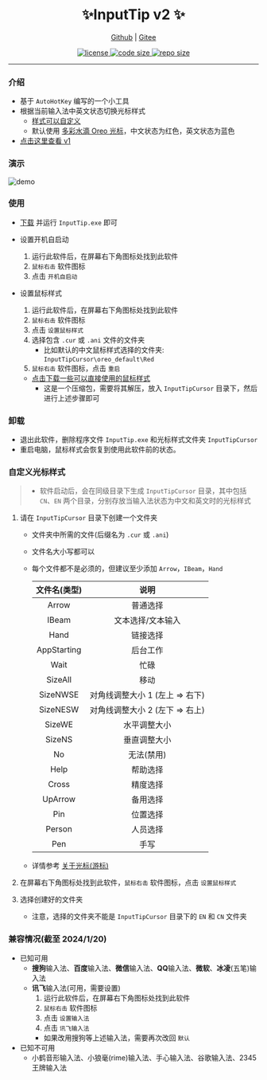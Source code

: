 <p align="center">
    <h1 align="center">✨InputTip v2 ✨</h1>
</p>

<p align="center">
    <a href="https://github.com/abgox/InputTip">Github</a> |
    <a href="https://gitee.com/abgox/InputTip">Gitee</a>
</p>

<p align="center">
    <a href="https://github.com/abgox/InputTip/blob/main/LICENSE">
        <img src="https://img.shields.io/github/license/abgox/InputTip" alt="license" />
    </a>
    <a href="https://img.shields.io/github/languages/code-size/abgox/InputTip.svg">
        <img src="https://img.shields.io/github/languages/code-size/abgox/InputTip.svg" alt="code size" />
    </a>
    <a href="https://img.shields.io/github/repo-size/abgox/InputTip.svg">
        <img src="https://img.shields.io/github/repo-size/abgox/InputTip.svg" alt="repo size" />
    </a>
</p>

---

### 介绍

-   基于 `AutoHotKey` 编写的一个小工具
-   根据当前输入法中英文状态切换光标样式
    -   [样式可以自定义](#自定义光标样式)
    -   默认使用 [多彩水滴 Oreo 光标](https://zhutix.com/ico/oreo-cu)，中文状态为红色，英文状态为蓝色
-   [点击这里查看 v1](./src/v1/README-CN.md)

### 演示

![demo](https://abgop.netlify.app/InputTip/demo_v2.gif)

### 使用

-   [下载](https://gitee.com/abgox/InputTip/releases/download/v2.1.0/InputTip.exe) 并运行 `InputTip.exe` 即可

-   设置开机自启动

    1. 运行此软件后，在屏幕右下角图标处找到此软件
    2. `鼠标右击` 软件图标
    3. 点击 `开机自启动`

-   设置鼠标样式

    1. 运行此软件后，在屏幕右下角图标处找到此软件
    2. `鼠标右击` 软件图标
    3. 点击 `设置鼠标样式`
    4. 选择包含 `.cur` 或 `.ani` 文件的文件夹
        - 比如默认的中文鼠标样式选择的文件夹: `InputTipCursor\oreo_default\Red`
    5. `鼠标右击` 软件图标，点击 `重启`

    -   [点击下载一些可以直接使用的鼠标样式](https://gitee.com/abgox/InputTip/releases/download/v2.1.0/cursorStyle.zip)
        -   这是一个压缩包，需要将其解压，放入 `InputTipCursor` 目录下，然后进行上述步骤即可

### 卸载

-   退出此软件，删除程序文件 `InputTip.exe` 和光标样式文件夹 `InputTipCursor`
-   重启电脑，鼠标样式会恢复到使用此软件前的状态。

### 自定义光标样式

> -   软件启动后，会在同级目录下生成 `InputTipCursor` 目录，其中包括 `CN`、`EN` 两个目录，分别存放当输入法状态为中文和英文时的光标样式

1. 请在 `InputTipCursor` 目录下创建一个文件夹

    - 文件夹中所需的文件(后缀名为 `.cur` 或 `.ani`)
    - 文件名大小写都可以
    - 每个文件都不是必须的，但建议至少添加 `Arrow`，`IBeam`，`Hand`

        | 文件名(类型) |              说明               |
        | :----------: | :-----------------------------: |
        |    Arrow     |            普通选择             |
        |    IBeam     |        文本选择/文本输入        |
        |     Hand     |            链接选择             |
        | AppStarting  |            后台工作             |
        |     Wait     |              忙碌               |
        |   SizeAll    |              移动               |
        |   SizeNWSE   | 对角线调整大小 1 (左上 => 右下) |
        |   SizeNESW   | 对角线调整大小 2 (左下 => 右上) |
        |    SizeWE    |          水平调整大小           |
        |    SizeNS    |          垂直调整大小           |
        |      No      |           无法(禁用)            |
        |     Help     |            帮助选择             |
        |    Cross     |            精度选择             |
        |   UpArrow    |            备用选择             |
        |     Pin      |            位置选择             |
        |    Person    |            人员选择             |
        |     Pen      |              手写               |

    - 详情参考 [关于光标(游标)](https://learn.microsoft.com/zh-cn/windows/win32/menurc/about-cursors)

2. 在屏幕右下角图标处找到此软件，`鼠标右击` 软件图标，点击 `设置鼠标样式`
3. 选择创建好的文件夹
    - 注意，选择的文件夹不能是 `InputTipCursor` 目录下的 `EN` 和 `CN` 文件夹

### 兼容情况(截至 2024/1/20)

-   已知可用
    -   **搜狗**输入法、**百度**输入法、**微信**输入法、**QQ**输入法、**微软**、**冰凌**(五笔)输入法
    -   **讯飞**输入法(可用，需要设置)
        1.  运行此软件后，在屏幕右下角图标处找到此软件
        2.  `鼠标右击` 软件图标
        3.  点击 `设置输入法`
        4.  点击 `讯飞输入法`
        -   如果改用搜狗等上述输入法，需要再次改回 `默认`
-   已知不可用
    -   小鹤音形输入法、小狼毫(rime)输入法、手心输入法、谷歌输入法、2345 王牌输入法
